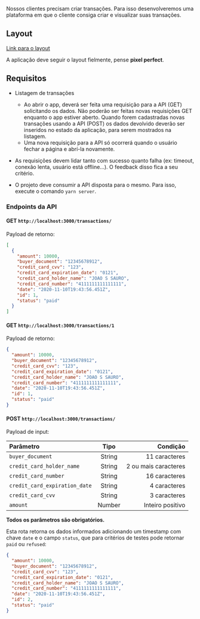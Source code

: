 Nossos clientes precisam criar transações. Para isso desenvolveremos uma plataforma em que o cliente consiga criar e visualizar suas transações.

## Layout

[Link para o layout](https://www.figma.com/file/FItXYIvEqflFS4hVbf3xHs/Desafio-Frontend?node-id=0%3A1)

A aplicação deve seguir o layout fielmente, pense **pixel perfect**.

## Requisitos

- Listagem de transações

  - Ao abrir o app, deverá ser feita uma requisição para a API (GET) solicitando os dados. Não poderão ser feitas novas requisições GET enquanto o app estiver aberto. Quando forem cadastradas novas transações usando a API (POST) os dados devolvido deverão ser inseridos no estado da aplicação, para serem mostrados na listagem.
  - Uma nova requisição para a API só ocorrerá quando o usuário fechar a página e abrí-la novamente.

- As requisições devem lidar tanto com sucesso quanto falha (ex: timeout, conexão lenta, usuário está offline...). O feedback disso fica a seu critério.
- O projeto deve consumir a API disposta para o mesmo. Para isso, execute o comando `yarn server`.

### Endpoints da API

#### GET `http://localhost:3000/transactions/`

Payload de retorno:

```json
[
  {
    "amount": 10000,
    "buyer_document": "12345678912",
    "credit_card_cvv": "123",
    "credit_card_expiration_date": "0121",
    "credit_card_holder_name": "JOAO S SAURO",
    "credit_card_number": "4111111111111111",
    "date": "2020-11-10T19:43:56.451Z",
    "id": 1,
    "status": "paid"
  }
]
```

#### GET `http://localhost:3000/transactions/1`

Payload de retorno:

```json
{
  "amount": 10000,
  "buyer_document": "12345678912",
  "credit_card_cvv": "123",
  "credit_card_expiration_date": "0121",
  "credit_card_holder_name": "JOAO S SAURO",
  "credit_card_number": "4111111111111111",
  "date": "2020-11-10T19:43:56.451Z",
  "id": 1,
  "status": "paid"
}
```

#### POST `http://localhost:3000/transactions/`

Payload de input:

| Parâmetro                     |  Tipo  |             Condição |
| :---------------------------- | :----: | -------------------: |
| `buyer_document`              | String |        11 caracteres |
| `credit_card_holder_name`     | String | 2 ou mais caracteres |
| `credit_card_number`          | String |        16 caracteres |
| `credit_card_expiration_date` | String |         4 caracteres |
| `credit_card_cvv`             | String |         3 caracteres |
| `amount`                      | Number |     Inteiro positivo |

**Todos os parâmetros são obrigatórios.**

Esta rota retorna os dados informados adicionando um timestamp com chave `date` e o campo `status`, que para critérios de testes pode retornar `paid` ou `refused`:

```json
{
  "amount": 10000,
  "buyer_document": "12345678912",
  "credit_card_cvv": "123",
  "credit_card_expiration_date": "0121",
  "credit_card_holder_name": "JOAO S SAURO",
  "credit_card_number": "4111111111111111",
  "date": "2020-11-10T19:43:56.451Z",
  "id": 2,
  "status": "paid"
}
```
